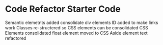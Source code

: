 # Code Refactor Starter Code
Semantic elemetnts added 
consolidate div elements
ID added to make links work 
Classes re-structered so CSS elements can be consolidated 
CSS Elements consolidated 
float element moved to CSS
Aside element text refactored